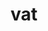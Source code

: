 ---
category: 3-letters
denotation: null
name: vat
reference_link: https://www.etymonline.com/word/vat
root_language: null
root_name: null
title: vat
type: free
word_sums:
- respelling: vat
  sum: 'Vat + '
---